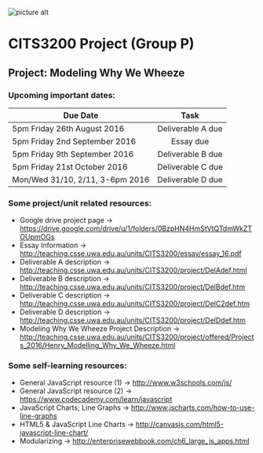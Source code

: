 ![picture alt](http://static.weboffice.uwa.edu.au/visualid/core-rebrand/img/uwacrest/uwacrest-blue.svg "Title is optional")
# CITS3200 Project (Group P)
## Project: Modeling Why We Wheeze

### Upcoming important dates:
| Due Date                        | Task              |
| -------------                   |:-------------:    |
| 5pm Friday 26th August 2016     | Deliverable A due |
| 5pm Friday 2nd September 2016   | Essay due         |
| 5pm Friday 9th September 2016   | Deliverable B due |
| 5pm Friday 21st October 2016    | Deliverable C due |
| Mon/Wed 31/10, 2/11, 3-6pm 2016 | Deliverable D due |

### Some project/unit related resources:
  - Google drive project page -> https://drive.google.com/drive/u/1/folders/0BzpHN4HmStVtQTdmWkZTOUpmOGs
  - Essay Information -> http://teaching.csse.uwa.edu.au/units/CITS3200/essay/essay_16.pdf
  - Deliverable A description -> http://teaching.csse.uwa.edu.au/units/CITS3200/project/DelAdef.html
  - Deliverable B description -> http://teaching.csse.uwa.edu.au/units/CITS3200/project/DelBdef.htm
  - Deliverable C description -> http://teaching.csse.uwa.edu.au/units/CITS3200/project/DelC2def.htm
  - Deliverable D description -> http://teaching.csse.uwa.edu.au/units/CITS3200/project/DelDdef.htm
  - Modeling Why We Wheeze Project Description -> http://teaching.csse.uwa.edu.au/units/CITS3200/project/offered/Projects_2016/Henry_Modelling_Why_We_Wheeze.html

### Some self-learning resources:
  - General JavaScript resource (1) -> http://www.w3schools.com/js/
  - General JavaScript resource (2) -> https://www.codecademy.com/learn/javascript
  - JavaScript Charts; Line Graphs -> http://www.jscharts.com/how-to-use-line-graphs
  - HTML5 & JavaScript Line Charts -> http://canvasjs.com/html5-javascript-line-chart/
  - Modularizing -> http://enterprisewebbook.com/ch6_large_js_apps.html
